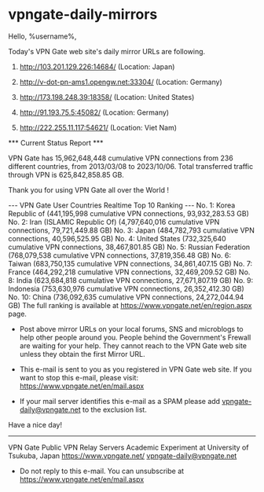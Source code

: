 # vpngate-daily-mirrors

Hello, %username%,

Today's VPN Gate web site's daily mirror URLs are following.

1. http://103.201.129.226:14684/
   (Location: Japan)

2. http://v-dot-pn-ams1.opengw.net:33304/
   (Location: Germany)

3. http://173.198.248.39:18358/
   (Location: United States)

4. http://91.193.75.5:45082/
   (Location: Germany)

5. http://222.255.11.117:54621/
   (Location: Viet Nam)


*** Current Status Report ***

VPN Gate has 15,962,648,448 cumulative VPN connections from 236 different countries, from 2013/03/08 to 2023/10/06.
Total transferred traffic through VPN is 625,842,858.85 GB.

Thank you for using VPN Gate all over the World !


--- VPN Gate User Countries Realtime Top 10 Ranking ---
No. 1: Korea Republic of (441,195,998 cumulative VPN connections, 93,932,283.53 GB)
No. 2: Iran (ISLAMIC Republic Of) (4,797,640,016 cumulative VPN connections, 79,721,449.88 GB)
No. 3: Japan (484,782,793 cumulative VPN connections, 40,596,525.95 GB)
No. 4: United States (732,325,640 cumulative VPN connections, 38,467,801.85 GB)
No. 5: Russian Federation (768,079,538 cumulative VPN connections, 37,819,356.48 GB)
No. 6: Taiwan (683,750,135 cumulative VPN connections, 34,861,407.15 GB)
No. 7: France (464,292,218 cumulative VPN connections, 32,469,209.52 GB)
No. 8: India (623,684,818 cumulative VPN connections, 27,671,807.19 GB)
No. 9: Indonesia (753,630,976 cumulative VPN connections, 26,352,412.30 GB)
No. 10: China (736,092,635 cumulative VPN connections, 24,272,044.94 GB)
The full ranking is available at https://www.vpngate.net/en/region.aspx page.


* Post above mirror URLs on your local forums, SNS and microblogs
  to help other people around you.
  People behind the Government's Frewall are waiting for your help.
  They cannot reach to the VPN Gate web site
  unless they obtain the first Mirror URL.

* This e-mail is sent to you as you registered in VPN Gate web site.
  If you want to stop this e-mail, please visit:
  https://www.vpngate.net/en/mail.aspx

* If your mail server identifies this e-mail as a SPAM
  please add vpngate-daily@vpngate.net to the exclusion list.

Have a nice day!

------------------------------------------------------
VPN Gate Public VPN Relay Servers
Academic Experiment at University of Tsukuba, Japan
https://www.vpngate.net/
vpngate-daily@vpngate.net
* Do not reply to this e-mail.
  You can unsubscribe at https://www.vpngate.net/en/mail.aspx


